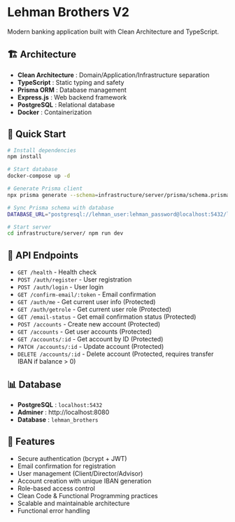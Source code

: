 # Lehman Brothers V2

Modern banking application built with Clean Architecture and TypeScript.

## 🏗️ Architecture

- **Clean Architecture** : Domain/Application/Infrastructure separation
- **TypeScript** : Static typing and safety
- **Prisma ORM** : Database management
- **Express.js** : Web backend framework
- **PostgreSQL** : Relational database
- **Docker** : Containerization

## 🚀 Quick Start

```bash
# Install dependencies
npm install

# Start database
docker-compose up -d

# Generate Prisma client
npx prisma generate --schema=infrastructure/server/prisma/schema.prisma

# Sync Prisma schema with database
DATABASE_URL="postgresql://lehman_user:lehman_password@localhost:5432/lehman_brothers" npx prisma db push --schema=infrastructure/server/prisma/schema.prisma

# Start server
cd infrastructure/server/ npm run dev
```

## 🔐 API Endpoints

- `GET /health` - Health check
- `POST /auth/register` - User registration
- `POST /auth/login` - User login
- `GET /confirm-email/:token` - Email confirmation
- `GET /auth/me` - Get current user info (Protected)
- `GET /auth/getrole` - Get current user role (Protected)
- `GET /email-status` - Get email confirmation status (Protected)
- `POST /accounts` - Create new account (Protected)
- `GET /accounts` - Get user accounts (Protected)
- `GET /accounts/:id` - Get account by ID (Protected)
- `PATCH /accounts/:id` - Update account (Protected)
- `DELETE /accounts/:id` - Delete account (Protected, requires transfer IBAN if balance > 0)

## 📊 Database

- **PostgreSQL** : `localhost:5432`
- **Adminer** : http://localhost:8080
- **Database** : `lehman_brothers`

## 🎯 Features

- Secure authentication (bcrypt + JWT)
- Email confirmation for registration
- User management (Client/Director/Advisor)
- Account creation with unique IBAN generation
- Role-based access control
- Clean Code & Functional Programming practices
- Scalable and maintainable architecture
- Functional error handling